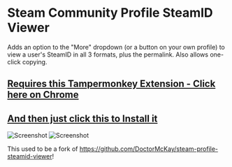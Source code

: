 # Steam Community Profile SteamID Viewer
Adds an option to the "More" dropdown (or a button on your own profile) to view a user's SteamID in all 3 formats, plus the permalink. Also allows one-click copying.

## [Requires this Tampermonkey Extension - Click here on Chrome](https://chrome.google.com/webstore/detail/tampermonkey/dhdgffkkebhmkfjojejmpbldmpobfkfo?hl=en)

## [And then just click this to Install it](https://raw.githubusercontent.com/cupcaker/steam-profile-steamid-viewer/master/profile_steamid_viewer.user.js)

![Screenshot](https://i.imgur.com/krY2hRl.png)
![Screenshot](https://i.imgur.com/FmvezrZ.png)

This used to be a fork of https://github.com/DoctorMcKay/steam-profile-steamid-viewer!
